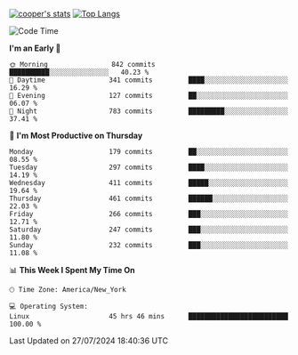 [![cooper's stats](https://github-readme-stats-l2ak-km2n59e3j-coopjzs-projects.vercel.app/api?username=coopjz&count_private=true)](https://github.com/coopjz/github-readme-stats)
[![Top Langs](https://github-readme-stats-l2ak-km2n59e3j-coopjzs-projects.vercel.app/api/top-langs/?username=coopjz&count_private=true&langs_count=8&layout=compact&&hide=C)](https://github.com/coopjz/github-readme-stats)
<!--START_SECTION:waka-->
![Code Time](http://img.shields.io/badge/Code%20Time-155%20hrs%2028%20mins-blue)

**I'm an Early 🐤** 

```text
🌞 Morning                842 commits         ██████████░░░░░░░░░░░░░░░   40.23 % 
🌆 Daytime                341 commits         ████░░░░░░░░░░░░░░░░░░░░░   16.29 % 
🌃 Evening                127 commits         ██░░░░░░░░░░░░░░░░░░░░░░░   06.07 % 
🌙 Night                  783 commits         █████████░░░░░░░░░░░░░░░░   37.41 % 
```
📅 **I'm Most Productive on Thursday** 

```text
Monday                   179 commits         ██░░░░░░░░░░░░░░░░░░░░░░░   08.55 % 
Tuesday                  297 commits         ████░░░░░░░░░░░░░░░░░░░░░   14.19 % 
Wednesday                411 commits         █████░░░░░░░░░░░░░░░░░░░░   19.64 % 
Thursday                 461 commits         ██████░░░░░░░░░░░░░░░░░░░   22.03 % 
Friday                   266 commits         ███░░░░░░░░░░░░░░░░░░░░░░   12.71 % 
Saturday                 247 commits         ███░░░░░░░░░░░░░░░░░░░░░░   11.80 % 
Sunday                   232 commits         ███░░░░░░░░░░░░░░░░░░░░░░   11.08 % 
```


📊 **This Week I Spent My Time On** 

```text
🕑︎ Time Zone: America/New_York

💻 Operating System: 
Linux                    45 hrs 46 mins      █████████████████████████   100.00 % 
```


 Last Updated on 27/07/2024 18:40:36 UTC
<!--END_SECTION:waka-->
